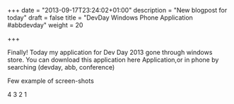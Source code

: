 +++
date = "2013-09-17T23:24:02+01:00"
description = "New blogpost for today"
draft = false
title = "DevDay Windows Phone Application #abbdevday"
weight = 20

+++

Finally! Today my application for Dev Day 2013 gone through windows store. You can download this application here Application,or in phone by searching (devday, abb, conference)

Few example of screen-shots

4 3 2 1 